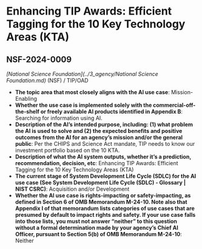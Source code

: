 # Enhancing TIP Awards: Efficient Tagging for the 10 Key Technology Areas (KTA)
## NSF-2024-0009
_[National Science Foundation](../3_agency/National Science Foundation.md)_ (NSF) / TIP/OAD


+ **The topic area that most closely aligns with the AI use case**: Mission-Enabling
+ **Whether the use case is implemented solely with the commercial-off-the-shelf or freely available AI products identified in Appendix B**: Searching for information using AI.
+ **Description of the AI’s intended purpose, including: (1) what problem the AI is used to solve and (2) the expected benefits and positive outcomes from the AI for an agency’s mission and/or the general public**: Per the CHIPS and Science Act mandate, TIP needs to know our investment portfolio based on the 10 KTA.
+ **Description of what the AI system outputs, whether it’s a prediction, recommendation, decision, etc**: Enhancing TIP Awards: Efficient Tagging for the 10 Key Technology Areas (KTA)
+ **The current stage of System Development Life Cycle (SDLC) for the AI use case (See System Development Life Cycle (SDLC) - Glossary | NIST CSRC)**: Acquisition and/or Development
+ **Whether the AI use case is rights-impacting or safety-impacting, as defined in Section 6 of OMB Memorandum M-24-10. Note also that Appendix I of that memorandum lists categories of use cases that are presumed by default to impact rights and safety. If your use case falls into those lists, you must not answer “neither” to this question without a formal determination made by your agency’s Chief AI Officer, pursuant to Section 5(b) of OMB Memorandum M-24-10**: Neither